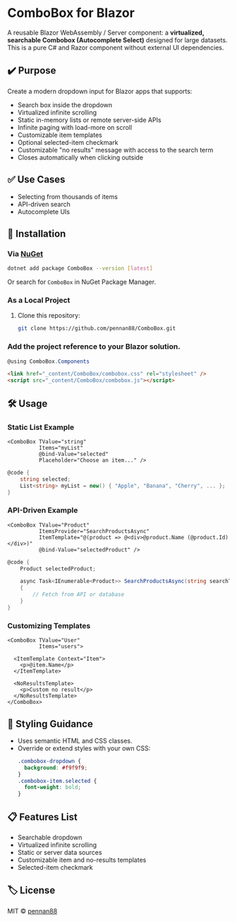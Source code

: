 # ComboBox for Blazor

A reusable Blazor WebAssembly / Server component: a **virtualized, searchable Combobox (Autocomplete Select)** designed for large datasets. This is a pure C# and Razor component without external UI dependencies.

## ✔️ Purpose

Create a modern dropdown input for Blazor apps that supports:

- Search box inside the dropdown
- Virtualized infinite scrolling
- Static in-memory lists or remote server-side APIs
- Infinite paging with load-more on scroll
- Customizable item templates
- Optional selected-item checkmark
- Customizable "no results" message with access to the search term
- Closes automatically when clicking outside

## ✅ Use Cases

- Selecting from thousands of items
- API-driven search
- Autocomplete UIs

## 🚀 Installation

### Via [NuGet](https://www.nuget.org/packages/ComboBox/)

```sh
dotnet add package ComboBox --version [latest]
```

Or search for `ComboBox` in NuGet Package Manager.

### As a Local Project

1. Clone this repository:
   ```sh
   git clone https://github.com/pennan88/ComboBox.git
   ```

### Add the project reference to your Blazor solution.

```csharp
@using ComboBox.Components
```

```html
<link href="_content/ComboBox/combobox.css" rel="stylesheet" />
<script src="_content/ComboBox/combobox.js"></script>
```

## 🛠️ Usage

### Static List Example

```razor
<ComboBox TValue="string"
          Items="myList"
          @bind-Value="selected"
          Placeholder="Choose an item..." />
```

```csharp
@code {
    string selected;
    List<string> myList = new() { "Apple", "Banana", "Cherry", ... };
}
```

### API-Driven Example

```razor
<ComboBox TValue="Product"
          ItemsProvider="SearchProductsAsync"
          ItemTemplate="@(product => @<div>@product.Name (@product.Id)</div>)"
          @bind-Value="selectedProduct" />
```

```csharp
@code {
    Product selectedProduct;

    async Task<IEnumerable<Product>> SearchProductsAsync(string searchTerm, int skip, int take)
    {
        // Fetch from API or database
    }
}
```

### Customizing Templates

```razor
<ComboBox TValue="User"
          Items="users">

  <ItemTemplate Context="Item">
    <p>@item.Name</p>
  </ItemTemplate>

  <NoResultsTemplate>
    <p>Custom no result</p>
  </NoResultsTemplate>
</ComboBox>
```

## 🎨 Styling Guidance

- Uses semantic HTML and CSS classes.
- Override or extend styles with your own CSS:
  ```css
  .combobox-dropdown {
    background: #f9f9f9;
  }
  .combobox-item.selected {
    font-weight: bold;
  }
  ```

## 📋 Features List

- Searchable dropdown
- Virtualized infinite scrolling
- Static or server data sources
- Customizable item and no-results templates
- Selected-item checkmark

## 🏷️ License

MIT © [pennan88](https://github.com/pennan88)
